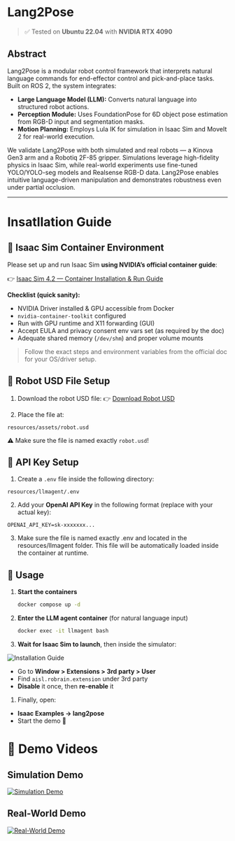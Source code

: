 # Lang2Pose

> ✅ Tested on **Ubuntu 22.04** with **NVIDIA RTX 4090**

## Abstract

Lang2Pose is a modular robot control framework that interprets natural language commands for end-effector control and pick-and-place tasks.
Built on ROS 2, the system integrates:

- **Large Language Model (LLM):** Converts natural language into structured robot actions.
- **Perception Module:** Uses FoundationPose for 6D object pose estimation from RGB-D input and segmentation masks.
- **Motion Planning:** Employs Lula IK for simulation in Isaac Sim and MoveIt 2 for real-world execution.

We validate Lang2Pose with both simulated and real robots — a Kinova Gen3 arm and a Robotiq 2F-85 gripper. Simulations leverage high-fidelity physics in Isaac Sim, while real-world experiments use fine-tuned YOLO/YOLO-seg models and Realsense RGB-D data.
Lang2Pose enables intuitive language-driven manipulation and demonstrates robustness even under partial occlusion.

---

# Insatllation Guide

## 🧰 Isaac Sim Container Environment

Please set up and run Isaac Sim **using NVIDIA’s official container guide**:

👉 [Isaac Sim 4.2 — Container Installation & Run Guide](https://docs.isaacsim.omniverse.nvidia.com/4.2.0/installation/install_container.html)

**Checklist (quick sanity):**
- NVIDIA Driver installed & GPU accessible from Docker
- `nvidia-container-toolkit` configured
- Run with GPU runtime and X11 forwarding (GUI)
- Accept EULA and privacy consent env vars set (as required by the doc)
- Adequate shared memory (`/dev/shm`) and proper volume mounts

> Follow the exact steps and environment variables from the official doc for your OS/driver setup.


## 🤖 Robot USD File Setup

1. Download the robot USD file:
   👉 [Download Robot USD](https://drive.google.com/file/d/1ZIk-99ux3nmo-Qmjeu_wBMI5q0u4Va6E/view?usp=sharing)

2. Place the file at:

`resources/assets/robot.usd`

⚠️ Make sure the file is named exactly `robot.usd`!

## 🔑 API Key Setup

1. Create a `.env` file inside the following directory:

`resources/llmagent/.env`

2. Add your **OpenAI API Key** in the following format (replace with your actual key):

`OPENAI_API_KEY=sk-xxxxxxx...`

3. Make sure the file is named exactly .env and located in the resources/llmagent folder.
This file will be automatically loaded inside the container at runtime.

## 🚀 Usage

1. **Start the containers**

   ```bash
   docker compose up -d
    ```

2. **Enter the LLM agent container** (for natural language input)

    ```bash
    docker exec -it llmagent bash
    ```

3. **Wait for Isaac Sim to launch**, then inside the simulator:

![Installation Guide](assets/instllationguide1.png)

* Go to **Window > Extensions > 3rd party > User**
* Find `aisl.robrain.extension` under 3rd party
* **Disable** it once, then **re-enable** it

1. Finally, open:

* **Isaac Examples → lang2pose**
* Start the demo 🎉

# 🎥 Demo Videos

## **Simulation Demo**

[![Simulation Demo](https://img.youtube.com/vi/4lVTTlVXPP0/0.jpg)](https://youtu.be/4lVTTlVXPP0)

## **Real-World Demo**

[![Real-World Demo](https://img.youtube.com/vi/txqpBssuc1s/0.jpg)](https://www.youtube.com/shorts/txqpBssuc1s)
